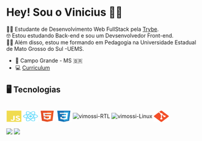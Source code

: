 # Hey! Sou o Vinicius 👋🏽

🧑‍💻 Estudante de Desenvolvimento Web FullStack pela <a href="https://www.betrybe.com/" target="_blank">Trybe</a>.
 </br>
🤓 Estou estudando Back-end e sou um Devsenvolvedor Front-end.
</br>
👨‍🎓 Além disso, estou me formando em Pedagogia na Universidade Estadual de Mato Grosso do Sul -UEMS.
</br>

 - 📍 Campo Grande - MS 🇧🇷
 - 💻 <a href="https://gitconnected.com/vimossi/resume" target="_blank">Curriculum</a>
 

## 🖥️ Tecnologias

<div style="display: inline_block"><br>
  <img align="center" alt="vimossi-Js" height="30" width="40" src="https://raw.githubusercontent.com/devicons/devicon/master/icons/javascript/javascript-plain.svg">
  <img align="center" alt="vimossi-React" height="30" width="40" src="https://raw.githubusercontent.com/devicons/devicon/master/icons/react/react-original.svg">
  <img align="center" alt="vimossi-HTML" height="30" width="40" src="https://raw.githubusercontent.com/devicons/devicon/master/icons/html5/html5-original.svg">
  <img align="center" alt="vimossi-CSS" height="30" width="40" src="https://raw.githubusercontent.com/devicons/devicon/master/icons/css3/css3-original.svg">
  <img align="center" alt="vimossi-RTL" height="30" width="40" src="https://testing-library.com/img/octopus-128x128.png">
  <img align="center" alt="vimossi-Linux" height="30" width="40" src="https://upload.wikimedia.org/wikipedia/commons/thumb/3/35/Tux.svg/1200px-Tux.svg.png">
  <img align="center" alt="vimossi-Branch" height="30" width="40" src="https://raw.githubusercontent.com/devicons/devicon/master/icons/git/git-original.svg">
</div>

<br />

<div> 
  <a href = "mailto:vini_agg@hotmail.com"><img src="https://img.shields.io/badge/Microsoft_Outlook-0078D4?style=for-the-badge&logo=microsoft-outlook&logoColor=white" target="_blank"></a>
  <a href="https://www.linkedin.com/in/vinicius-passos-mossi/" target="_blank"><img src="https://img.shields.io/badge/-LinkedIn-%230077B5?style=for-the-badge&logo=linkedin&logoColor=white" target="_blank"></a> 
</div>


##
<!-- <div>
  <a href="https://github.com/vimossi">
  <img height="180em" src="https://github-readme-stats.vercel.app/api?username=vimossi&show_icons=true&theme=dracula&include_all_commits=true&count_private=true"/>
  <img height="180em" src="https://github-readme-stats.vercel.app/api/top-langs/?username=vimossi&layout=compact&langs_count=16&theme=dracula"/>
</div> -->
<!-- [![Top Langs](https://github-readme-stats.vercel.app/api/top-langs/?username=vimossi&layout=compact)](https://github.com/vimossi/github-readme-stats) -->
<!-- ![Visitor Count](https://profile-counter.glitch.me/{vimossi}/count.svg) -->
